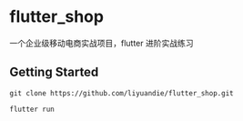 # flutter_shop

一个企业级移动电商实战项目，flutter 进阶实战练习

## Getting Started

```
git clone https://github.com/liyuandie/flutter_shop.git
```

```
flutter run
```
